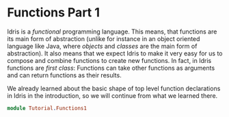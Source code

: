 # Functions Part 1

Idris is a *functional* programming language. This means, that functions are its main form of abstraction (unlike for instance in an object oriented language like Java, where *objects* and *classes* are the main form of abstraction). It also means that we expect Idris to make it very easy for us to compose and combine functions to create new functions. In fact, in Idris functions are *first class*: Functions can take other functions as arguments and can return functions as their results.

We already learned about the basic shape of top level function declarations in Idris in the introduction, so we will continue from what we learned there.

```idris hide
module Tutorial.Functions1
```

<!-- vi: filetype=idris2:syntax=markdown
-->
